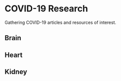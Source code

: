 # COVID-19 Research

Gathering COVID-19 articles and resources of interest.

## Brain



## Heart

## Kidney